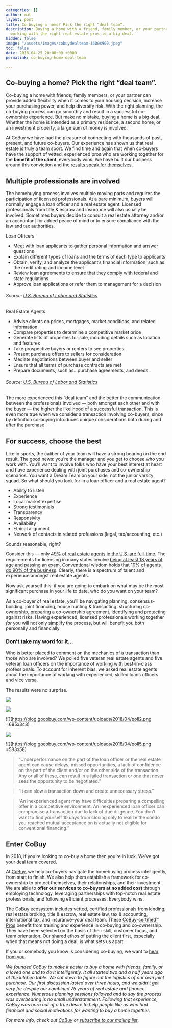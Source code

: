 ```yaml
---
categories: []
author: mat
layout: post
title: Co-buying a home? Pick the right “deal team”.
description: Buying a home with a friend, family member, or your partner? Here's why
  working with the right real estate pros is a big deal.
hidden: false
image: "/assets/images/cobuydealteam-1600x900.jpeg"
toc: false
date: 2018-04-25 20:00:00 +0000
permalink: co-buying-home-deal-team

---
```

## **Co-buying a home? Pick the right “deal team”.**

Co-buying a home with friends, family members, or your partner can provide added flexibility when it comes to your housing decision, increase your purchasing power, and help diversify risk. With the right planning, the co-buying process can go smoothly and result in a successful co-ownership experience. But make no mistake, buying a home is a big deal. Whether the home is intended as a primary residence, a second home, or an investment property, a large sum of money is involved.

At CoBuy we have had the pleasure of connecting with thousands of past, present, and future co-buyers. Our experience has shown us that real estate is truly a team sport. We find time and again that when co-buyers have the support of vetted, experienced pros who are working together for the **benefit of the client**, everybody wins. We have built our business around this conviction and the [results speak for themselves.](https://youtu.be/4V6L7UNbcXs)

## Multiple professionals are involved

The homebuying process involves multiple moving parts and requires the participation of licensed professionals. At a bare minimum, buyers will normally engage a loan officer and a real estate agent. Licensed professionals from title & escrow and insurance will also usually be involved. Sometimes buyers decide to consult a real estate attorney and/or an accountant for added peace of mind or to ensure compliance with the law and tax authorities.

Loan Officers

* Meet with loan applicants to gather personal information and answer questions
* Explain different types of loans and the terms of each type to applicants
* Obtain, verify, and analyze the applicant’s financial information, such as the credit rating and income level
* Review loan agreements to ensure that they comply with federal and state regulations
* Approve loan applications or refer them to management for a decision

###### Source: [U.S. Bureau of Labor and Statistics](https://www.bls.gov/ooh/business-and-financial/loan-officers.htm#tab-2)

Real Estate Agents

* Advise clients on prices, mortgages, market conditions, and related information
* Compare properties to determine a competitive market price
* Generate lists of properties for sale, including details such as location and features
* Take prospective buyers or renters to see properties
* Present purchase offers to sellers for consideration
* Mediate negotiations between buyer and seller
* Ensure that all terms of purchase contracts are met
* Prepare documents, such as…purchase agreements, and deeds

###### Source: [U.S. Bureau of Labor and Statistics](https://www.bls.gov/ooh/sales/real-estate-brokers-and-sales-agents.htm#tab-2)

The more experienced this “deal team” and the better the communication between the professionals involved — both amongst each other and with the buyer — the higher the likelihood of a successful transaction. This is even more true when we consider a transaction involving co-buyers, since by definition co-buying introduces unique considerations both during and after the purchase.

## For success, choose the best

Like in sports, the caliber of your team will have a strong bearing on the end result. The good news: you’re the manager and you get to choose who you work with. You’ll want to involve folks who have your best interest at heart and have experience dealing with joint purchases and co-ownership scenarios. You want a Dream Team on your side, not the junior varsity squad. So what should you look for in a loan officer and a real estate agent?

* Ability to listen
* Experience
* Local market expertise
* Strong testimonials
* Transparency
* Responsivity
* Availability
* Ethical alignment
* Network of contacts in related professions (legal, tax/accounting, etc.)

Sounds reasonable, right?

Consider this — only [49% of real estate agents in the U.S. are full-time](https://www.contactually.com/blog/real-estate-statistics). The requirements for licensing in many states involve [being at least 18 years of age and passing an exam](https://www.zillow.com/agent-resources/trends-and-data/tips-and-advice/how-to-become-real-estate-agent/). Conventional wisdom holds that [10% of agents do 90% of the business](https://www.thebalance.com/top-three-lies-told-by-real-estate-agents-1798865). Clearly, there is a spectrum of talent and experience amongst real estate agents.

Now ask yourself this: if you are going to embark on what may be the most significant purchase in your life to date, who do you want on your team?

As a co-buyer of real estate, you’ll be navigating planning, consensus-building, joint financing, house hunting & transacting, structuring co-ownership, preparing a co-ownership agreement, identifying and protecting against risks. Having experienced, licensed professionals working together _for_ you will not only simplify the process, but will benefit you both personally and financially.

### **Don’t take my word for it**…

Who is better placed to comment on the mechanics of a transaction than those who are involved? We polled five veteran real estate agents and five veteran loan officers on the importance of working with best-in-class professionals. To account for inherent bias, we asked real estate agents about the importance of working with experienced, skilled loans officers and vice versa.

The results were no surprise.

![](/assets/images/poll1.png)

![](/assets/images/poll2.png)

![](https://blog.gocobuy.com/wp-content/uploads/2018/04/poll2.png =695x348) 

![](/assets/images/poll4.png)

![](https://blog.gocobuy.com/wp-content/uploads/2018/04/poll5.png =583x58)

> “Underperformance on the part of the loan officer or the real estate agent can cause delays, missed opportunities, a lack of confidence on the part of the client and/or on the other side of the transaction. Any or all of these, can result in a failed transaction or one that never sees the opportunity to be negotiated.”

> “It can slow a transaction down and create unnecessary stress.”

> “An inexperienced agent may have difficulties preparing a compelling offer in a competitive environment. An inexperienced loan officer can compromise a transaction due to lack of due diligence. You don’t want to find yourself 10 days from closing only to realize the condo you reached mutual acceptance on is actually not eligible for conventional financing.”

## Enter CoBuy

In 2018, if you’re looking to co-buy a home then you’re in luck. We’ve got your deal team covered.

At [CoBuy](http://www.gocobuy.com), we help co-buyers navigate the homebuying process intelligently, from start to finish. We also help them establish a framework for co-ownership to protect themselves, their relationships, and their investment. We are able to **offer our services to co-buyers at no added cost** through employing technology, leveraging partnerships with top-notch real estate professionals, and following efficient processes. Everybody wins.

The CoBuy ecosystem includes vetted, certified professionals from lending, real estate broking, title & escrow, real estate law, tax & accounting, international tax, and insurance–your deal team. These [CoBuy-certified™ Pros](https://www.gocobuy.com/certified-pro) benefit from training and experience in co-buying and co-ownership. They have been selected on the basis of their skill, customer focus, and team orientation. Our shared ethos of putting the client first, especially when that means not doing a deal, is what sets us apart.

If you or somebody you know is considering co-buying, we want to [hear from you](https://blog.gocobuy.com/contact/).

_We founded CoBuy to make it easier to buy a home with friends, family, or a loved one and to do it intelligently. It all started two and a half years ago at the kitchen table. We sat down to figure out the logistics of our own joint purchase. Our first discussion lasted over three hours, and we didn’t get very far despite our combined 75 years of real estate and finance experience. Numerous planning sessions followed and to say the process was overbearing is no small understatement. Following that experience, CoBuy was born out of a true desire to help people like us who had financial and social motivations for wanting to buy a home together._

_For more info, check out_ [_CoBuy_](http://www.gocobuy.com/) _or_ [_subscribe to our mailing list_](http://eepurl.com/dlB23z)_._